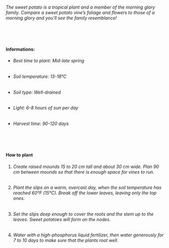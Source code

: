 ###### The sweet potato is a tropical plant and a member of the morning glory family. Compare a sweet potato vine’s foliage and flowers to those of a morning glory and you’ll see the family resemblance!

###### ‎

#### Informations:

-   ###### Best time to plant: Mid-late spring
-   ###### Soil temperature: 13-18°C
-   ###### Soil type: Well-drained
-   ###### Light: 6-8 hours of sun per day
-   ###### Harvest time: 90-120 days

###### ‎

#### How to plant

1. ###### Create raised mounds 15 to 20 cm tall and about 30 cm wide. Plan 90 cm between mounds so that there is enough space for vines to run.
2. ###### Plant the slips on a warm, overcast day, when the soil temperature has reached 60°F (15°C). Break off the lower leaves, leaving only the top ones.
3. ###### Set the slips deep enough to cover the roots and the stem up to the leaves. Sweet potatoes will form on the nodes.
4. ###### Water with a high-phosphorus liquid fertilizer, then water generously for 7 to 10 days to make sure that the plants root well.
